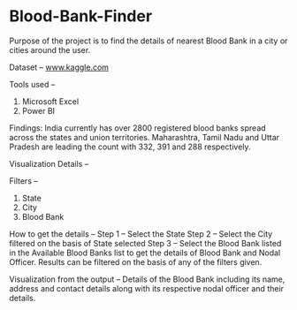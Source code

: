 # Blood-Bank-Finder
Purpose of the project is to find the details of nearest Blood Bank in a city or cities around the user.

Dataset – www.kaggle.com

Tools used – 
1.	Microsoft Excel
2.	Power BI

Findings:
India currently has over 2800 registered blood banks spread across the states and union territories. Maharashtra, Tamil Nadu and Uttar Pradesh are leading the count with 332, 391 and 288 respectively. 

Visualization Details – 

Filters – 
1.	State 
2.	City
3.	Blood Bank

How to get the details – 
Step 1 – Select the State
Step 2 – Select the City filtered on the basis of State selected 
Step 3 – Select the Blood Bank listed in the  Available Blood Banks list to get the details of Blood Bank and Nodal Officer.
Results can be filtered on the basis of any of the filters given.

Visualization from the output – 
Details of the Blood Bank including its name, address and contact details along with its respective nodal officer and their details.

